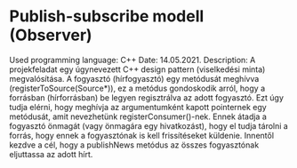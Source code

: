 # Publish-subscribe modell (Observer)
Used programming language: C++ 
Date: 14.05.2021.
Description:
A projekfeladat egy úgynevezett C++ design pattern (viselkedési minta) megvalósítása.
A fogyasztó (hírfogyasztó) egy metódusát meghívva (registerToSource(Source*)), ez a metódus gondoskodik arról, hogy a forrásban (hírforrásban) be legyen regisztrálva az adott fogyasztó. Ezt úgy tudja elérni, hogy meghívja az argumentumként kapott pointernek egy metódusát, amit nevezhetünk registerConsumer()-nek. Ennek átadja a fogyasztó önmagát (vagy önmagára egy hivatkozást), hogy el tudja tárolni a forrás, hogy ennek a fogyasztónak is kell frissítéseket küldenie. Innentől kezdve a cél, hogy a publishNews metódus az összes fogyasztónak eljuttassa az adott hírt.
